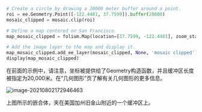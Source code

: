 ```python
# Create a circle by drawing a 20000 meter buffer around a point.
roi = ee.Geometry.Point([-122.4481, 37.7599]).buffer(20000)
mosaic_clipped = mosaic.clip(roi)

# Define a map centered on San Francisco.
map_mosaic_clipped = folium.Map(location=[37.7599, -122.4481], zoom_start=10)

# Add the image layer to the map and display it.
map_mosaic_clipped.add_ee_layer(mosaic_clipped, None, 'mosaic clipped')
display(map_mosaic_clipped)
```

在前面的示例中，请注意，坐标被提供给了Geometry构造函数，并且缓冲区长度被指定为20,000米。在“几何图形”页了解有关几何图形的更多信息。

![image-20210802172946463](C:\Users\树风\AppData\Roaming\Typora\typora-user-images\image-20210802172946463.png)

上图所示的嵌合体，夹在美国加州旧金山附近的一个缓冲区上。

